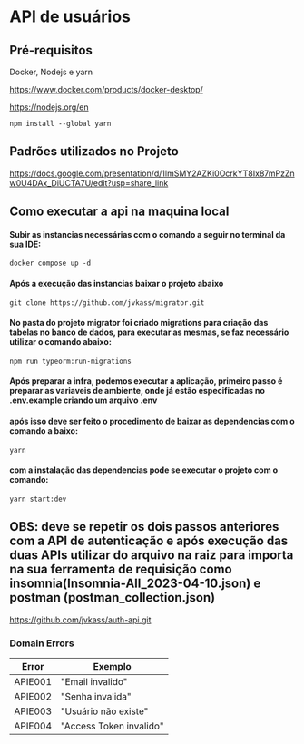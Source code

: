# API de usuários

## Pré-requisitos

Docker, Nodejs e yarn

https://www.docker.com/products/docker-desktop/

https://nodejs.org/en

``npm install --global yarn``

## Padrões utilizados no Projeto

https://docs.google.com/presentation/d/1lmSMY2AZKi0OcrkYT8Ix87mPzZnw0U4DAx_DiUCTA7U/edit?usp=share_link

## Como executar a api na maquina local

#### Subir as instancias necessárias com o comando a seguir no terminal da sua IDE:

``docker compose up -d``

#### Após a execução das instancias baixar o projeto abaixo 

``git clone https://github.com/jvkass/migrator.git``

#### No pasta do projeto migrator foi criado migrations para criação das tabelas no banco de dados, para executar as mesmas, se faz necessário utilizar o comando abaixo:

``npm run typeorm:run-migrations``

#### Após preparar a infra, podemos executar a aplicação, primeiro passo é preparar as variaveis de ambiente, onde já estão especificadas no .env.example criando um arquivo .env

#### após isso deve ser feito o procedimento de baixar as dependencias com o comando a baixo:

``yarn``

#### com a instalação das dependencias pode se executar o projeto com o comando: 

``yarn start:dev``

## OBS: deve se repetir os dois passos anteriores com a API de autenticação e após execução das duas APIs utilizar do arquivo na raiz para importa na sua ferramenta de requisição como insomnia(Insomnia-All_2023-04-10.json) e postman (postman_collection.json)

https://github.com/jvkass/auth-api.git

### Domain Errors

  | Error  | Exemplo |
  |---|---|
  |APIE001 | "Email invalido" |
  |APIE002 | "Senha invalida" | 
  |APIE003 | "Usuário não existe"|  
  |APIE004 | "Access Token invalido"|
